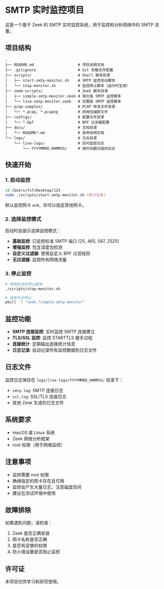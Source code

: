 # SMTP 实时监控项目

这是一个基于 Zeek 的 SMTP 实时监控系统，用于监控和分析网络中的 SMTP 流量。

## 项目结构

```
.
├── README.md                    # 项目说明文档
├── .gitignore                   # Git 忽略文件配置
├── scripts/                     # Shell 脚本目录
│   ├── start-smtp-monitor.sh    # SMTP 监控启动脚本
│   └── stop-monitor.sh          # 监控停止脚本（运行时生成）
├── zeek-scripts/                # Zeek 脚本目录
│   ├── simple-smtp-monitor.zeek # 简化版 SMTP 监控脚本
│   └── live-smtp-monitor.zeek   # 完整版 SMTP 监控脚本
├── pcap-samples/                # PCAP 样本文件目录
│   └── *.pcap, *.pcapng         # 网络包捕获文件
├── configs/                     # 配置文件目录
│   └── *.bpf                    # BPF 过滤器配置
├── docs/                        # 文档目录
│   └── README*.md               # 各种说明文档
└── logs/                        # 日志目录
    └── live-logs/               # 实时监控日志
        └── YYYYMMDD_HHMMSS/     # 按时间戳分组的日志
```

## 快速开始

### 1. 启动监控

```bash
cd /Users/fxf/Desktop/123
sudo ./scripts/start-smtp-monitor.sh [网卡名称]
```

默认监控网卡 `en0`，你可以指定其他网卡。

### 2. 选择监控模式

启动时会提示选择监控模式：
- **基础监控**: 只监控标准 SMTP 端口 (25, 465, 587, 2525)
- **增强监控**: 包含深度包检测
- **自定义过滤器**: 使用自定义 BPF 过滤规则
- **无过滤器**: 监控所有网络流量

### 3. 停止监控

```bash
# 使用生成的停止脚本
./scripts/stop-monitor.sh

# 或者手动停止
pkill -f "zeek.*simple-smtp-monitor"
```

## 监控功能

- **SMTP 连接监控**: 实时监控 SMTP 连接建立
- **TLS/SSL 监控**: 监控 STARTTLS 握手过程
- **连接统计**: 定期输出连接统计信息
- **日志记录**: 自动记录所有监控数据到日志文件

## 日志文件

监控日志保存在 `logs/live-logs/YYYYMMDD_HHMMSS/` 目录下：
- `smtp.log`: SMTP 连接日志
- `ssl.log`: SSL/TLS 连接日志
- 其他 Zeek 生成的日志文件

## 系统要求

- macOS 或 Linux 系统
- Zeek 网络分析框架
- root 权限（用于网络监控）

## 注意事项

- 监控需要 root 权限
- 确保指定的网卡存在且可用
- 监控会产生大量日志，注意磁盘空间
- 建议在测试环境中使用

## 故障排除

如果遇到问题，请检查：
1. Zeek 是否正确安装
2. 网卡名称是否正确
3. 是否有足够的权限
4. 防火墙设置是否阻止监控

## 许可证

本项目仅供学习和研究使用。